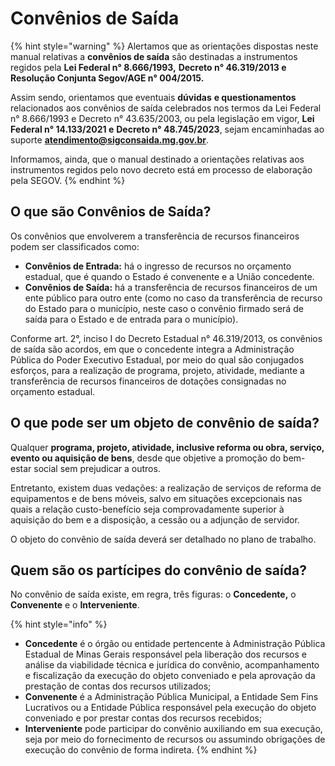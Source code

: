 # Convênios de Saída

{% hint style="warning" %}
Alertamos que as orientações dispostas neste manual relativas a **convênios de saída** são destinadas a instrumentos regidos pela  **Lei Federal n° 8.666/1993,** **Decreto n° 46.319/2013 e Resolução Conjunta Segov/AGE n° 004/2015.**

Assim sendo, orientamos que eventuais **dúvidas** **e questionamentos** relacionados aos convênios de saída celebrados nos termos da Lei Federal n° 8.666/1993 e Decreto n° 43.635/2003, ou  pela legislação em vigor, **Lei Federal n° 14.133/2021 e** **Decreto n° 48.745/2023**, sejam encaminhadas ao suporte **atendimento@sigconsaida.mg.gov.br**. &#x20;

Informamos, ainda, que o manual destinado a orientações relativas aos instrumentos regidos pelo novo decreto está em processo de elaboração pela SEGOV.
{% endhint %}

## O que são Convênios de Saída?

Os convênios que envolverem a transferência de recursos financeiros podem ser classificados como:&#x20;

* **Convênios de Entrada:** há o ingresso de recursos no orçamento estadual, que é quando o Estado é convenente e a União concedente.&#x20;
* **Convênios de Saída:** há a transferência de recursos financeiros de um ente público para outro ente (como no caso da transferência de recurso do Estado para o município, neste caso o convênio firmado será de saída para o Estado e de entrada para o município).&#x20;

Conforme art. 2°, inciso I do Decreto Estadual n° 46.319/2013, os convênios de saída são acordos, em que o concedente integra a Administração Pública do Poder Executivo Estadual, por meio do qual são conjugados esforços, para a realização de programa, projeto, atividade, mediante a transferência de recursos financeiros de dotações consignadas no orçamento estadual.&#x20;

## O que pode ser um objeto de convênio de saída?&#x20;

Qualquer **programa, projeto, atividade, inclusive reforma ou obra, serviço, evento ou aquisição de bens**, desde que objetive a promoção do bem-estar social sem prejudicar a outros.&#x20;

Entretanto, existem duas vedações: a realização de serviços de reforma de equipamentos e de bens móveis, salvo em situações excepcionais nas quais a relação custo-benefício seja comprovadamente superior à aquisição do bem e a disposição, a cessão ou a adjunção de servidor.&#x20;

O objeto do convênio de saída deverá ser detalhado no plano de trabalho.

## Quem são os partícipes do convênio de saída?&#x20;

No convênio de saída existe, em regra, três figuras: o **Concedente,** o **Convenente** e o **Interveniente**.

{% hint style="info" %}
* **Concedente** é o órgão ou entidade pertencente à Administração Pública Estadual de Minas Gerais responsável pela liberação dos recursos e análise da viabilidade técnica e jurídica do convênio, acompanhamento e fiscalização da execução do objeto conveniado e pela aprovação da prestação de contas dos recursos utilizados;
* **Convenente** é a Administração Pública Municipal, a Entidade Sem Fins Lucrativos ou a Entidade Pública responsável pela execução do objeto conveniado e por prestar contas dos recursos recebidos;
* **Interveniente** pode participar do convênio auxiliando em sua execução, seja por meio do fornecimento de recursos ou assumindo obrigações de execução do convênio de forma indireta.&#x20;
{% endhint %}
